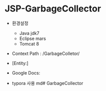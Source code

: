# JSP-GarbageCollector

* 환경설정
  * Java jdk7
  * Eclipse mars
  * Tomcat 8

* Context Path : /GarbageColletor/
* [Entity:]
* Google Docs:
* typora 사용 md# GarbageCollector

